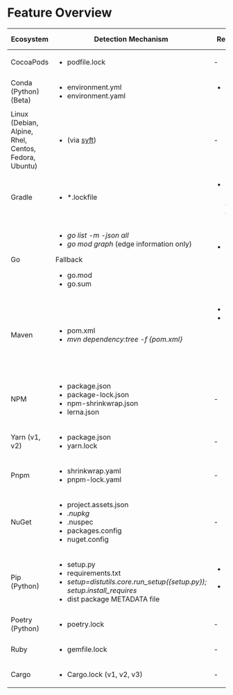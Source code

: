# Feature Overview

| Ecosystem | Detection Mechanism | Requirements | Development Dependencies labeling | Graph Creation |
| - | - | - | - | - |
| CocoaPods | <ul><li>podfile.lock</li></ul> | - | ❌ | - |
| Conda (Python) (Beta) | <ul><li>environment.yml</li><li>environment.yaml</li></ul> | <ul><li>Conda v4.10.2+</li></ul> | ❌ | ❌ |
| Linux (Debian, Alpine, Rhel, Centos, Fedora, Ubuntu)| <ul><li>(via [syft](https://github.com/anchore/syft))</li></ul> | - | - | - | - |
| Gradle | <ul><li>*.lockfile</li></ul> | <ul><li>Gradle 7 or prior using [Single File lock](https://docs.gradle.org/6.8.1/userguide/dependency_locking.html#single_lock_file_per_project)</li></ul> | ❌ | ❌ |
| Go | <ul><li>*go list -m -json all*</li><li>*go mod graph* (edge information only)</li></ul>Fallback</br><ul><li>go.mod</li><li>go.sum</li></ul> | <ul><li>Go 1.11+ (will fallback if not present)</li></ul> | ❌ | ✔ (root idenditication only for fallback) |
| Maven | <ul><li>pom.xml</li><li>*mvn dependency:tree -f {pom.xml}*</li></ul> | <ul><li>Maven</li><li>Maven Dependency Plugin (auto-installed with Maven)</li></ul> | ✔ (test dependency scope) | ✔ |
| NPM | <ul><li>package.json</li><li>package-lock.json</li><li>npm-shrinkwrap.json</li><li>lerna.json</li></ul> | - | ✔ (dev-dependencies in package.json, dev flag in package-lock.json) | ✔ |
| Yarn (v1, v2) | <ul><li>package.json</li><li>yarn.lock</li></ul> | - | ✔ (dev-dependencies in package.json) | ✔ |
| Pnpm | <ul><li>shrinkwrap.yaml</li><li>pnpm-lock.yaml</li></ul> | - | ✔ (packages/{package}/dev flag) | ✔ |
| NuGet | <ul><li>project.assets.json</li><li>*.nupkg</li><li>*.nuspec</li><li>packages.config</li><li>nuget.config</li></ul> | - | - | ✔ (required project.assets.json) |
| Pip (Python) | <ul><li>setup.py</li><li>requirements.txt</li><li>*setup=distutils.core.run_setup({setup.py}); setup.install_requires*</li><li>dist package METADATA file</li></ul> | <ul><li>Python 2 or Python 3</li><li>Internet connection</li></ul> | ❌ | ✔ |
| Poetry (Python) | <ul><li>poetry.lock</li><ul> | - | ✔ | ❌ |
| Ruby | <ul><li>gemfile.lock</li></ul> | - | ❌ | ✔ |
| Cargo | <ul><li>Cargo.lock (v1, v2, v3)</li></ul> | - | ❌ | ✔ | 

